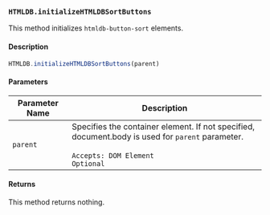 ### `HTMLDB.initializeHTMLDBSortButtons`

This method initializes `htmldb-button-sort` elements.

#### Description

```javascript
HTMLDB.initializeHTMLDBSortButtons(parent)
```

#### Parameters

| Parameter Name             | Description                               |
| -------------------------- | ----------------------------------------- |
| `parent` | Specifies the container element. If not specified, document.body is used for `parent` parameter.<br><br>`Accepts: DOM Element`<br>`Optional` |

#### Returns

This method returns nothing.